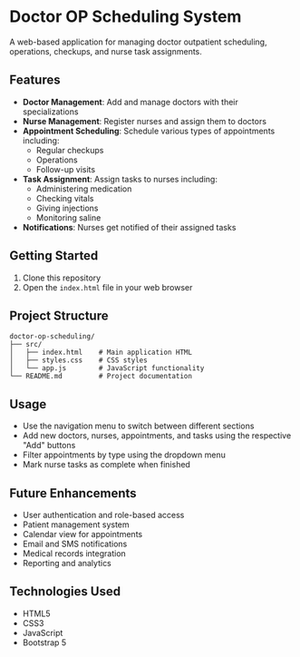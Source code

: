 # Doctor OP Scheduling System

A web-based application for managing doctor outpatient scheduling, operations, checkups, and nurse task assignments.

## Features

- **Doctor Management**: Add and manage doctors with their specializations
- **Nurse Management**: Register nurses and assign them to doctors
- **Appointment Scheduling**: Schedule various types of appointments including:
  - Regular checkups
  - Operations
  - Follow-up visits
- **Task Assignment**: Assign tasks to nurses including:
  - Administering medication
  - Checking vitals
  - Giving injections
  - Monitoring saline
- **Notifications**: Nurses get notified of their assigned tasks

## Getting Started

1. Clone this repository
2. Open the `index.html` file in your web browser

## Project Structure

```
doctor-op-scheduling/
├── src/
│   ├── index.html    # Main application HTML
│   ├── styles.css    # CSS styles
│   └── app.js        # JavaScript functionality
└── README.md         # Project documentation
```

## Usage

- Use the navigation menu to switch between different sections
- Add new doctors, nurses, appointments, and tasks using the respective "Add" buttons
- Filter appointments by type using the dropdown menu
- Mark nurse tasks as complete when finished

## Future Enhancements

- User authentication and role-based access
- Patient management system
- Calendar view for appointments
- Email and SMS notifications
- Medical records integration
- Reporting and analytics

## Technologies Used

- HTML5
- CSS3
- JavaScript
- Bootstrap 5